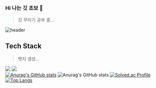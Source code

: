 ### Hi 나는 깃 초보 👋
> 깃 꾸미기 공부 중...

<!--
**jinyeee/jinyeee** is a ✨ _special_ ✨ repository because its `README.md` (this file) appears on your GitHub profile.

Here are some ideas to get you started:

- 🔭 I’m currently working on ...
- 🌱 I’m currently learning ...
- 👯 I’m looking to collaborate on ...
- 🤔 I’m looking for help with ...
- 💬 Ask me about ...
- 📫 How to reach me: ...
- 😄 Pronouns: ...
- ⚡ Fun fact: ...
-->
![header](https://capsule-render.vercel.app/api?type=cylinder&color=B5D5C5&height=300&section=header&text=jinyeee%&fontSize=90&fontColor=EAC7C7)<br> <!-- //헤더-->
<!--
헤더 예시
<img src="https://capsule-render.vercel.app/api?type=wave&color=auto&height=300&section=header&text=capsule%20render&fontSize=90" />
-->
## Tech Stack
>뱃지 생성...


 <a href="클릭시 이동할 링크" target="_blank"><img src="https://img.shields.io/badge/뱃지-색코드?style=flat-square&logo=이미지 이름&logoColor=white"/></a>
 <img src="https://img.shields.io/badge/뱃지-색코드?style=for-the-badge&logo=이미지 이름&logoColor=black"><br>
[![Anurag's GitHub stats](https://github-readme-stats.vercel.app/api?username=jinyeee)](https://github.com/jinyeee/github-readme-stats) 
![Anurag's GitHub stats](https://github-readme-stats.vercel.app/api?username=jinyeee&show_icons=true&theme=radical) <!-- //스탯-->
[![Solved.ac Profile](http://mazassumnida.wtf/api/v2/generate_badge?boj=u20150180@smart2study.org)](https://solved.ac/u20150180@smart2study.org/) <!-- //백준아이디-->
[![Top Langs](https://github-readme-stats.vercel.app/api/top-langs/?username=jinyeee)](https://github.com/jinyeee/github-readme-stats)
<!--    //아이디 경로 오류 -> 왜 나는지 검색해도 안 나온다...    -->





